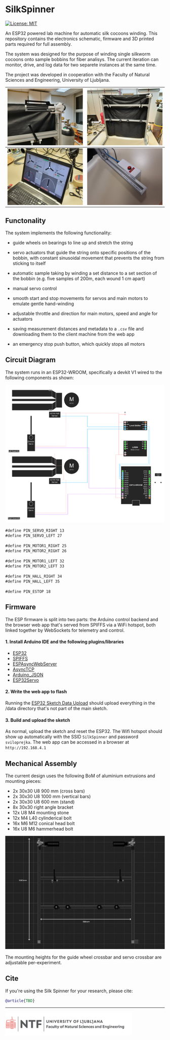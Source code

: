 # SilkSpinner

[![License: MIT](https://img.shields.io/badge/License-MIT-yellow.svg)](https://opensource.org/licenses/MIT)

An ESP32 powered lab machine for automatic silk cocoons winding. This repository contains the electronics schematic, firmware and 3D printed parts required for full assembly.

The system was designed for the purpose of winding single silkworm cocoons onto sample bobbins for fiber analisys. The current iteration can monitor, drive, and log data for two separete instances at the same time.

The project was developed in cooperation with the Faculty of Natural Sciences and Engineering, University of Ljubljana.

| ![App](docs/motor.jpg) | ![App](docs/stand.jpg)  | 
| ----------- | ----------- |
| ![App](docs/app.jpg) | ![App](docs/estop.jpg) |

## Functonality

The system implements the following functionality:

- guide wheels on bearings to line up and stretch the string

- servo actuators that guide the string onto specific positions of the bobbin, with constant sinusoidal movement that prevents the string from sticking to itself

- automatic sample taking by winding a set distance to a set section of the bobbin (e.g. five samples of 200m, each wound 1 cm apart)

- manual servo control

- smooth start and stop movements for servos and main motors to emulate gentle hand-winding

- adjustable throttle and direction for main motors, speed and angle for actuators

- saving measurement distances and metadata to a `.csv` file and downloading them to the client machine from the web app

- an emergency stop push button, which quickly stops all motors

## Circuit Diagram

The system runs in an ESP32-WROOM, specifically a devkit V1 wired to the following components as shown:

![App](docs/diagram.png)

```
#define PIN_SERVO_RIGHT 13
#define PIN_SERVO_LEFT 27

#define PIN_MOTOR1_RIGHT 25
#define PIN_MOTOR2_RIGHT 26

#define PIN_MOTOR1_LEFT 32
#define PIN_MOTOR2_LEFT 33

#define PIN_HALL_RIGHT 34
#define PIN_HALL_LEFT 35

#define PIN_ESTOP 18
```

## Firmware

The ESP firmware is split into two parts: the Arduino control backend and the browser web app that's served from SPIFFS via a WiFi hotspot, both linked together by WebSockets for telemetry and control. 

#### 1. Install Arduino IDE and the following plugins/libraries
- [ESP32](https://randomnerdtutorials.com/installing-the-esp32-board-in-arduino-ide-windows-instructions/)
- [SPIFFS](https://github.com/me-no-dev/arduino-esp32fs-plugin)
- [ESPAsyncWebServer](https://github.com/me-no-dev/ESPAsyncWebServer)
- [AsyncTCP](https://github.com/me-no-dev/AsyncTCP)
- [Arduino_JSON](https://github.com/arduino-libraries/Arduino_JSON)
- [ESP32Servo](https://github.com/madhephaestus/ESP32Servo)

#### 2. Write the web app to flash

Running the [ESP32 Sketch Data Upload](https://randomnerdtutorials.com/install-esp32-filesystem-uploader-arduino-ide/) should upload everything in the /data directory that's not part of the main sketch.

#### 3. Build and upload the sketch

As normal, upload the sketch and reset the ESP32. The Wifi hotspot should show up automatically with the SSID `SilkSpinner` and password `sviloprejka`. The web app can be accessed in a browser at `http://192.168.4.1`

## Mechanical Assembly

The current design uses the following BoM of aluminium extrusions and mounting pieces:

- 2x 30x30 U8 900 mm (cross bars)
- 2x 30x30 U8 1000 mm (vertical bars)
- 2x 30x30 U8 600 mm (stand)
- 8x 30x30 right angle bracket
- 12x U8 M4 mounting stone
- 12x M4 L40 cylinderical bolt 
- 16x M6 M12 conical head bolt
- 16x U8 M6 hammerhead bolt

![App](docs/aluminiumschematic.jpg)

The mounting heights for the guide wheel crossbar and servo crossbar are adjustable per-experiment.

## Cite

If you're using the Silk Spinner for your research, please cite:

```bibtex
@article{TBD}
``` 

-------------
<img src="docs/ntf.png" width="400" />